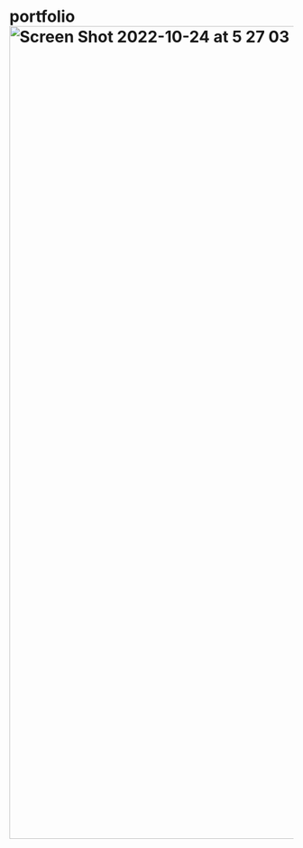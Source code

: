 # portfolio<img width="1440" alt="Screen Shot 2022-10-24 at 5 27 03 PM" src="https://user-images.githubusercontent.com/83311317/197632904-166237e9-f382-4452-965d-a4ab831b6d5e.png">
